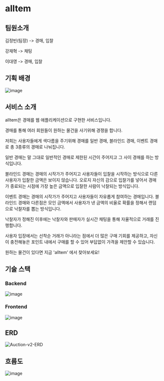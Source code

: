 # alItem


## 팀원소개

김정빈(팀장) -> 경매, 입찰

강재혁 -> 채팅

이대영 -> 경매, 입찰

## 기획 배경

![image](https://github.com/user-attachments/assets/61442e13-1e42-43a1-b42d-155aded6f81c)

## 서비스 소개

alItem은 경매를 웹 애플리케이션으로 구현한 서비스입니다.

경매를 통해 여러 회원들이 원하는 물건을 사기위해 경쟁을 합니다.

저희는 사용자들에게 색다름을 주기위해 경매를 일반 경매, 블라인드 경매, 이벤트 경매로 총 3종류의 경매로 나눠집니다.

일반 경매는 말 그대로 일반적인 경매로 제한된 시간이 주어지고 그 사이 경매를 하는 방식입니다.

블라인드 경매는 경매의 시작가가 주어지고 사용자들이 입찰을 시작하는 방식으로 다른 사용자가 입찰한 금액은 보이지 않습니다. 오로지 자신의 감으로 입찰가를 넣어서 경매가 종료되는 시점에 가장 높은 금액으로 입찰한 사람이 낙찰되는 방식입니다.

이벤트 경매는 경매의 시작가가 주어지고 사용자들이 자유롭게 참여하는 경매입니다. 블라인드 경매와 다른점은 모인 금액에서 사용자가 낸 금액의 비율로 확률을 정해서 랜덤으로 낙찰자를 뽑는 방식입니다.

낙찰자가 정해진 이후에는 낙찰자와 판매자가 실시간 채팅을 통해 자율적으로 거래를 진행합니다.

사용자 입장에서는 선착순 거래가 아니라는 점에서 더 많은 구매 기회를 제공하고, 자신이 충전해놓은 포인트 내에서 구매를 할 수 있어 부답없이 가격을 제안할 수 있습니다.

원하는 물건이 있다면 지금 'alItem' 에서 찾아보세요!


## 기술 스택
### Backend

![image](https://github.com/user-attachments/assets/90fbc488-bf9c-43ca-b294-07ec95821490)

### Frontend

![image](https://github.com/user-attachments/assets/c0fb0e08-f648-433c-a3b5-c0ee915a0c52)

## ERD

![Auction-v2-ERD](https://github.com/user-attachments/assets/f80ac47d-8fc8-4af0-b275-e450682d1bb1)


## 흐름도

![image](https://github.com/user-attachments/assets/e8f6fe79-80c1-4028-b29b-75b672c5e433)




